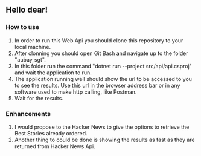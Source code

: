 ## Hello dear!


### How to use
1. In order to run this Web Api you should clone this repository to your local machine.
2. After clonning you should open Git Bash and navigate up to the folder "aubay_sgt".
3. In this folder run the command "dotnet run --project src/api/api.csproj" and wait the application to run.
4. The application running well should show the url to be accessed to you to see the results. Use this url in the browser address bar or in any software used to make http calling, like Postman.
5. Wait for the results.


### Enhancements
1. I would propose to the Hacker News to give the options to retrieve the Best Stories already ordered.
2. Another thing to could be done is showing the results as fast as they are returned from Hacker News Api.